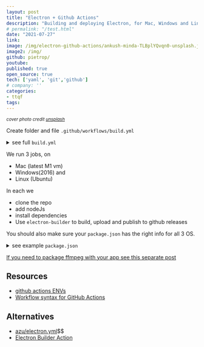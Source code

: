 ```yaml
---
layout: post
title: "Electron + Github Actions"
description: "Building and deploying Electron, for Mac, Windows and Linux, to github releases using github actions"
# permalink: "/test.html"
date: "2021-07-27"
link: 
image: /img/electron-github-actions/ankush-minda-TLBplYQvqn0-unsplash.jpeg
image2: /img/
github: pietrop/
youtube: 
published: true
open_source: true
tech: ['yaml', 'git','github']
# company: ''
categories:
- ttqf
tags:
---
```


<small><i>cover photo credit [unsplash](https://unsplash.com/photos/TLBplYQvqn0) </i></small>

<!-- 
<div class="image-wrapper">
    <img src="{{ image2 }}" alt="{{ description }}" />
</div> -->


<!-- 0000-mm-dd-title.md -->

Create folder and file `.github/workflows/build.yml`


<details>
  <summary>see full <code>build.yml</code></summary>


```yaml
name: Build Electron Releases 
on:
  push:
    branches:
      - master # TODO: you can tweak this to run only a specific branch of your choosing
jobs:
  # Mac version M1 arm64 + older
  build_on_mac:
    runs-on: macOS-latest
    steps:
    - uses: actions/checkout@master
      with:
        ref: master # TODO: you can tweak this to run only a specific branch of your choosing
    - uses: actions/setup-node@master
      with:
        node-version: 14
    - name: Install dependencies
      run: npm install
    - name: Build Electron
      env:
        ELECTRON: true
        PUBLISH_FOR_PULL_REQUEST: false
        ELECTRON_CACHE: $HOME/.cache/electron
        ELECTRON_BUILDER_CACHE: $HOME/.cache/electron-builder
        USE_HARD_LINKS: false
        YARN_GPG: no
        GITHUB_TOKEN: ${{ secrets.github_token }}
      run: npm run build:m:publish:always # your npm script in package.json to run electron builder for mac
    - name: see directory
      run: ls ./dist
  # Linux version
  build_on_linux:
    runs-on: ubuntu-latest
    steps:
    - uses: actions/checkout@master
      with:
        ref: master # TODO: you can tweak this to run only a specific branch of your choosing
    - uses: actions/setup-node@master
      with:
        node-version: 14
    - name: Install dependencies
      run: npm install
    - name: Build Electron
      env:
        ELECTRON: true
        PUBLISH_FOR_PULL_REQUEST: false
        ELECTRON_CACHE: $HOME/.cache/electron
        ELECTRON_BUILDER_CACHE: $HOME/.cache/electron-builder
        USE_HARD_LINKS: false
        YARN_GPG: no
        GITHUB_TOKEN: ${{ secrets.github_token }}
      run: npm run build:l:publish:always # your npm script in package.json to run electron builder for linux
    - name: see directory
      run: ls ./dist
  # Windows version
  build_on_win:
    runs-on: windows-2016
    steps:
    - uses: actions/checkout@master
      with:
        ref:  master # TODO: you can tweak this to run only a specific branch of your choosing  
    - uses: actions/setup-node@master
      with:
        node-version: 14
    - name: Install dependencies
      run: npm install
    - name: Build Electron on Windows
      env:
        ELECTRON: true
        PUBLISH_FOR_PULL_REQUEST: false
        ELECTRON_CACHE: $HOME/.cache/electron
        ELECTRON_BUILDER_CACHE: $HOME/.cache/electron-builder
        USE_HARD_LINKS: false
        YARN_GPG: no
        GITHUB_TOKEN: ${{ secrets.github_token }}
      run: npm run build:w:publish:always # your npm script in package.json to run electron builder for windows
    - name: see directory
      run: ls .\dist\squirrel-windows
```

</details>

We run 3 jobs, on
-  Mac (latest M1 vm)
-  Windows(2016) and
-   Linux (Ubuntu)

In each we 
- clone the repo
- add nodeJs
- install dependencies 
- Use `electron-builder` to build, upload and publish to github releases


You should also make sure your `package.json` has the right info for all 3 OS.

<details>
  <summary>see example <code>package.json</code></summary>

```json
{
  "name": "digital-paper-edit-electron",
  "productName": "autoEdit 3", // TODO: set for your app
  "version": "1.6.2-alpha.22", // TODO: set for your app
  "description": "Digital Paper Edit app",// TODO: set for your app
  "main": "src/electron-main.js", // TODO: set for your app
  "scripts": {
    ...
    "build:l:publish:always": "electron-builder -l --publish always",
    "build:m:publish:always": "electron-builder -m  --x64 --arm64 --publish always",
    "build:w:publish:always": "electron-builder -w --x64 --ia32 --publish always",
  },
  "license": "MIT", // TODO: set for your app
  "author": "Pietro Passarelli CC0 2019", // TODO: set for your app
  "contributors": [
    ""
  ],
  "bugs": {
    "url": "https://github.com/pietrop/digital-paper-edit-electron/issues" // TODO: set for your app
  },
  "homepage": "https://github.com/pietrop/digital-paper-edit-electron", // TODO: set for your app
  "repository": {
    "type": "git",
    "url": "git+https://github.com/pietrop/digital-paper-edit-electron.git" // TODO: set for your app
  },
  "build": {
    "publish": {
      "provider": "github",
      "releaseType": "prerelease",
      "vPrefixedTagName": false,
      "owner": "pietrop", // TODO: set for your app
      "repo": "digital-paper-edit-electron" // TODO: set for your app
    },
    "appId": "org.dpe.dpe-electron", // TODO: set for your app
    "artifactName": "${productName}-${version}-${arch}.${ext}",
    "asar": false,
    "directories": {
      "buildResources": "assets"
    },
    "files": [ // TODO: This might not be needed depending on your config
      "**/*",
      "build/**",
      "!config/",
      "!assets/",
      "!spec/",
      "!project_page/",
      "!vendor/",
      "!docs/",
      "!dist/",
      "!icons/",
      "node_modules/**/*"
    ],
    "copyright": "Pietro Passarelli CC0 2020", // TODO: set for your app
    "mac": {
      "category": "public.app-category.productivity",// TODO: set category for your app
      "target": [
        {
          "target": "dmg",
          "arch": [
            "x64",
            "arm64"
          ]
        }
      ]
    },
    "dmg": { // TODO: This might not be needed depending on your config
      "background": "assets/background.png", // TODO: it assumes you have a background image for your dmg
      "icon": "assets/icon.icns", // TODO: it assumes you have an icon image for your dmg
      "iconSize": 128,
      "contents": [
        {
          "x": 448,
          "y": 340,
          "type": "link",
          "path": "/Applications"
        },
        {
          "x": 192,
          "y": 340,
          "type": "file"
        }
      ]
    },
    "win": {
      "artifactName": "${productName}-${version}-${arch}.${ext}",
      "target": [
        {
          "target": "portable",
          "arch": [
            "x64",
            "arm64",
            "ia32"
          ]
        }
      ],
      "icon": "build/icon.ico",
    },
    "deb": {
      "synopsis": "Digital Paper Edit Desktop App"  // TODO: set synopsis for your app
    },
    "linux": {
      "category": "",
      "packageCategory": "GNOME;GTK;VideoEditing;PaperEditing;Transcriptions",  // TODO: set packageCategory for your app
      "description": "Digital Paper Edit Desktop App", // TODO: description for your app
      "target": [
        "AppImage"
      ],
      "maintainer": "Pietro Passarelli",
    }
  },
  "devDependencies": {
    ...
    "electron": "^12.0.0",
    "electron-builder": "^22.11.7",
    ...
  }
}

```


</details>


[If you need to package ffmpeg with your app see this separate post](/ffmpeg-electron.html)

## Resources
- [github actions ENVs](https://docs.github.com/en/actions/reference/environment-variables)
- [Workflow syntax for GitHub Actions](https://docs.github.com/en/enterprise-server@3.0/actions/reference/workflow-syntax-for-github-actions)

## Alternatives 
- [azu/electron.yml](https://gist.github.com/azu/673426500458f63f019c8f5e013f282a)$$
- [Electron Builder Action](https://github.com/marketplace/actions/electron-builder-action)